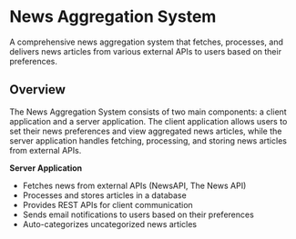 # News Aggregation System

A comprehensive news aggregation system that fetches, processes, and delivers news articles from various external APIs to users based on their preferences.

## Overview

The News Aggregation System consists of two main components: a client application and a server application. The client application allows users to set their news preferences and view aggregated news articles, while the server application handles fetching, processing, and storing news articles from external APIs.

**Server Application**

- Fetches news from external APIs (NewsAPI, The News API)
- Processes and stores articles in a database
- Provides REST APIs for client communication
- Sends email notifications to users based on their preferences
- Auto-categorizes uncategorized news articles
